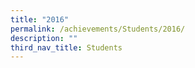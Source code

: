 ```yaml
---
title: "2016"
permalink: /achievements/Students/2016/
description: ""
third_nav_title: Students
---
```

